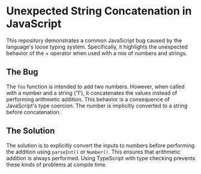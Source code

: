 # Unexpected String Concatenation in JavaScript

This repository demonstrates a common JavaScript bug caused by the language's loose typing system.  Specifically, it highlights the unexpected behavior of the + operator when used with a mix of numbers and strings.

## The Bug

The `foo` function is intended to add two numbers. However, when called with a number and a string ('1'), it concatenates the values instead of performing arithmetic addition. This behavior is a consequence of JavaScript's type coercion.  The number is implicitly converted to a string before concatenation. 

## The Solution

The solution is to explicitly convert the inputs to numbers before performing the addition using `parseInt()` or `Number()`. This ensures that arithmetic addition is always performed.  Using TypeScript with type checking prevents these kinds of problems at compile time.